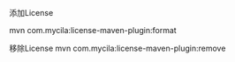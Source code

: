 添加License

mvn com.mycila:license-maven-plugin:format

移除License
mvn com.mycila:license-maven-plugin:remove

